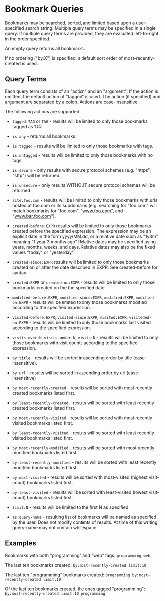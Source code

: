 Bookmark Queries
================

Bookmarks may be searched, sorted, and limited based upon a user-specified
search string.  Multiple query terms may be specified in a single query.
If multiple query terms are provided, they are evaluated left-to-right
in the order specified.

An empty query returns all bookmarks.

If no ordering ("by:X") is specified, a default sort order of
most-recently-created is used.

Query Terms
-----------
Each query term consists of an "action" and an "argument".  If the action
is omitted, the default action of "tagged" is used.  The action (if 
specified) and argument are separated by a colon.  Actions are 
case-insensitive.

The following actions are supported:

  * `tagged:TAG` or `TAG` - results will be limited to only those
     bookmarks tagged as `TAG`.

  * `is:any` - returns all bookmarks
  
  * `is:tagged` - results will be limited to only those bookmarks with
    tags.
  
  * `is:untagged` - results will be limited to only those bookmarks with
     no tags.
     
  * `is:secure` - only results with secure protocol schemes (e.g. "https", "sftp") will be returned

  * `is:unsecure` - only results WITHOUT secure protocol schemes will be returned
     
  * `site:foo.com` - results will be limited to only those bookmarks with
    urls hosted at foo.com or its subdomains (e.g. searching for "foo.com"
    will match bookmarks for "foo.com", "www.foo.com", and "www.bar.foo.com").
    
  * `created-before:EXPR` results will be limited to only those bookmarks
    created before the specified expression.  The expression may be 
    an explicit date in the form yyyy/MM/dd, or a relative date such as
    "1y3m" meaning "1 year 3 months ago"  Relative dates may be specified
    using years, months, weeks, and days.  Relative dates may also be
    the fixed values "today" or "yesterday"
    
  * `created-since:EXPR` results will be limited to only those bookmarks
    created on or after the date described in EXPR.  See created-before
    for syntax.
    
  * `created:EXPR` or `created-on:EXPR` - results will be limited to
    only those bookmarks created on the the specified date.
    
  * `modified-before:EXPR`, `modified-since:EXPR`, `modified:EXPR`, `modified-on:EXPR` -
    results will be limited to only those bookmarks modified according
    to the specified expression.
    
  * `visited-before:EXPR`, `visited-since:EXPR`, `visited:EXPR`, `visiteded-on:EXPR` -
    results will be limited to only those bookmarks last visited according
    to the specified expression.
       
  * `visits-over:N`, `visits-under:N`, `visits:N` - results will be limited
    to only those bookmarks with visit counts according to the specified expression.
    
  * `by:title` - results will be sorted in ascending order by title
    (case-insensitive).
    
  * `by:url` - results will be sorted in ascending order by url (case-
    insensitive)
    
  * `by:most-recently-created` - results will be sorted with most recently
    created bookmarks listed first.
    
  * `by:least-recently-created` - results will be sorted with least recently
    created bookmarks listed first.
    
  * `by:most-recently-visited` - results will be sorted with most recently
    visited bookmarks listed first.
    
  * `by:least-recently-visited` - results will be sorted with least recently
    visited bookmarks listed first.

  * `by:most-recently-modified` - results will be sorted with most recently
    modified bookmarks listed first.
    
  * `by:least-recently-modified` - results will be sorted with least recently
    modified bookmarks listed first.
    
  * `by:most-visited` - results will be sorted with most-visited (highest
    visit-count) bookmarks listed first.
    
  * `by:least-visited` - results will be sorted with least-visited (lowest
    visit-count) bookmarks listed first.
        
  * `limit:N` - results will be limited to the first N as specified
  
  * `as:query-name` - resulting list of bookmarks will be named as
    specified by the user.  Does not modify contents of results.  At
    time of this writing, query-name may not contain whitespace.
    
    
Examples
--------

Bookmarks with both "programming" and "web" tags:  `programming web`

The last ten bookmarks created: `by:most-recently-created limit:10`

The last ten "programming" bookmarks created: `programming by:most-recently-created limit:10`

Of the last ten bookmarks created, the ones tagged "programming": `by:most-recently-created limit:10 programming`
    
